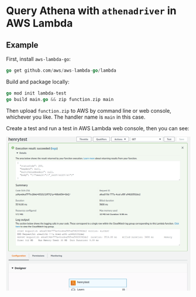 # Query Athena with `athenadriver` in AWS Lambda

## Example

First, install `aws-lambda-go`:

```go
go get github.com/aws/aws-lambda-go/lambda
```

Build and package locally:
```go
go mod init lambda-test
go build main.go && zip function.zip main
```

Then upload `function.zip` to AWS by command line or web console, whichever you like. The handler name is `main` in this case.

Create a test and run a test in AWS Lambda web console, then you can see:

![athena_in_lambda result](athena_in_lambda.png)